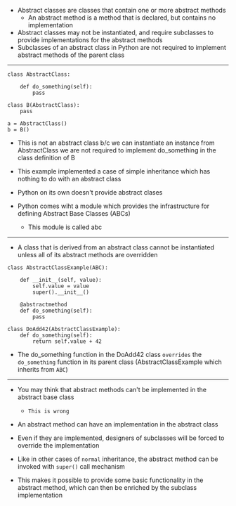 - Abstract classes are classes that contain one or more abstract methods
    * An abstract method is a method that is declared, but contains no implementation
- Abstract classes may not be instantiated, and require subclasses to provide implementations for the abstract methods
- Subclasses of an abstract class in Python are not required to implement abstract methods of the parent class

-----------------------------------------------

```
class AbstractClass:

    def do_something(self):
        pass

class B(AbstractClass):
    pass

a = AbstractClass()
b = B()
```

- This is not an abstract class b/c
we can instantiate an instance from AbstractClass
we are not required to implement do_something in the class definition of B

- This example implemented a case of simple inheritance which has nothing
to do with an abstract class

- Python on its own doesn't provide abstract clases
- Python comes wiht a module which provides the infrastructure for defining Abstract Base Classes (ABCs)
    * This module is called abc

-----------------------------------------------

- A class that is derived from an abstract class cannot be instantiated unless all of its abstract methods are overridden

```
class AbstractClassExample(ABC):

    def __init__(self, value):
        self.value = value
        super().__init__()

    @abstractmethod
    def do_something(self):
        pass

class DoAdd42(AbstractClassExample):
    def do_something(self):
        return self.value + 42
```

- The do_something function in the DoAdd42 class `overrides` the `do_something` function in its parent class (AbstractClassExample which inherits from `ABC`)

-----------------------------------------------

- You may think that abstract methods can't be implemented in the abstract base class
    * `This is wrong`
- An abstract method can have an implementation in the abstract class
- Even if they are implemented, designers of subclasses will be forced to override the implementation

- Like in other cases of `normal` inheritance, the abstract method can be invoked with `super()` call mechanism
- This makes it possible to provide some basic functionality in the abstract method, which can then be enriched by the subclass implementation